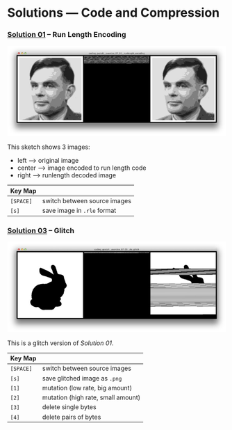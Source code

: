 Solutions — Code and Compression 
================================

### [Solution 01][] – Run Length Encoding

[![Solution 01 Image][]][Solution 01] 

This sketch shows 3 images:

* left   ⟶ original image
* center ⟶ image encoded to run length code
* right  ⟶ runlength decoded image

| Key Map   |                                     |
|-----------|-------------------------------------|
| `[SPACE]` | switch between source images        |
| `[s]`     | save image in `.rle` format         |


### [Solution 03][] – Glitch

[![Solution 03 Image][]][Solution 03] 

This is a glitch version of *Solution 01*.

| Key Map   |                                     |
|-----------|-------------------------------------|
| `[SPACE]` | switch between source images        |
| `[s]`     | save glitched image as `.png`       |
| `[1]`     | mutation  (low rate, big amount)    |
| `[2]`     | mutation  (high rate, small amount) |
| `[3]`     | delete single bytes                 |
| `[4]`     | delete pairs of bytes               |

[Solution 01]: coding_gestalt__exercise_07_01__runlength_encoding
[Solution 03]: coding_gestalt__exercise_07_03__rle_glitch

[Solution 01 Image]: coding_gestalt__exercise_07_01__runlength_encoding.jpg
[Solution 03 Image]: coding_gestalt__exercise_07_03__rle_glitch.jpg

